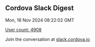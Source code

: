 ## Cordova Slack Digest
Mon, 18 Nov 2024 08:22:02 GMT

[User count: 4908](https://cordova.slack.com/)


Join the conversation at [slack.cordova.io](http://slack.cordova.io/)
